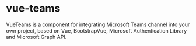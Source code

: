 # vue-teams

VueTeams is a component for integrating Microsoft Teams channel into your own project, based on Vue, BootstrapVue, Microsoft Authentication Library and Microsoft Graph API.
